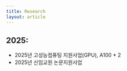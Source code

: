 ```yaml
---
title: Research
layout: article
---
```


## 2025:
- 2025년 고성능컴퓨팅 지원사업(GPU), A100 * 2 <br>
- 2025년 신임교원 논문지원사업 <br>